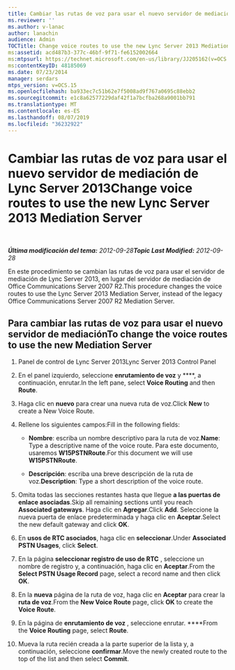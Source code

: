 ```yaml
---
title: Cambiar las rutas de voz para usar el nuevo servidor de mediación de Lync Server 2013
ms.reviewer: ''
ms.author: v-lanac
author: lanachin
audience: Admin
TOCTitle: Change voice routes to use the new Lync Server 2013 Mediation Server
ms:assetid: acd487b3-377c-46bf-9f71-fe6152002664
ms:mtpsurl: https://technet.microsoft.com/en-us/library/JJ205162(v=OCS.15)
ms:contentKeyID: 48185069
ms.date: 07/23/2014
manager: serdars
mtps_version: v=OCS.15
ms.openlocfilehash: ba933ec7c51b62e7f5008ad9f767a0695c88ebb2
ms.sourcegitcommit: e1c8a62577229daf42f1a7bcfba268a9001bb791
ms.translationtype: MT
ms.contentlocale: es-ES
ms.lasthandoff: 08/07/2019
ms.locfileid: "36232922"
---
```

<div data-xmlns="http://www.w3.org/1999/xhtml">

<div class="topic" data-xmlns="http://www.w3.org/1999/xhtml" data-msxsl="urn:schemas-microsoft-com:xslt" data-cs="http://msdn.microsoft.com/en-us/">

<div data-asp="http://msdn2.microsoft.com/asp">

# <a name="change-voice-routes-to-use-the-new-lync-server-2013-mediation-server"></a><span data-ttu-id="b3d77-102">Cambiar las rutas de voz para usar el nuevo servidor de mediación de Lync Server 2013</span><span class="sxs-lookup"><span data-stu-id="b3d77-102">Change voice routes to use the new Lync Server 2013 Mediation Server</span></span>

</div>

<div id="mainSection">

<div id="mainBody">

<span> </span>

<span data-ttu-id="b3d77-103">_**Última modificación del tema:** 2012-09-28_</span><span class="sxs-lookup"><span data-stu-id="b3d77-103">_**Topic Last Modified:** 2012-09-28_</span></span>

<span data-ttu-id="b3d77-104">En este procedimiento se cambian las rutas de voz para usar el servidor de mediación de Lync Server 2013, en lugar del servidor de mediación de Office Communications Server 2007 R2.</span><span class="sxs-lookup"><span data-stu-id="b3d77-104">This procedure changes the voice routes to use the Lync Server 2013 Mediation Server, instead of the legacy Office Communications Server 2007 R2 Mediation Server.</span></span>

<div>

## <a name="to-change-the-voice-routes-to-use-the-new-mediation-server"></a><span data-ttu-id="b3d77-105">Para cambiar las rutas de voz para usar el nuevo servidor de mediación</span><span class="sxs-lookup"><span data-stu-id="b3d77-105">To change the voice routes to use the new Mediation Server</span></span>

1.  <span data-ttu-id="b3d77-106">Panel de control de Lync Server 2013</span><span class="sxs-lookup"><span data-stu-id="b3d77-106">Lync Server 2013 Control Panel</span></span>

2.  <span data-ttu-id="b3d77-107">En el panel izquierdo, seleccione **enrutamiento de voz** y \*\*\*\*, a continuación, enrutar.</span><span class="sxs-lookup"><span data-stu-id="b3d77-107">In the left pane, select **Voice Routing** and then **Route**.</span></span>

3.  <span data-ttu-id="b3d77-108">Haga clic en **nuevo** para crear una nueva ruta de voz.</span><span class="sxs-lookup"><span data-stu-id="b3d77-108">Click **New** to create a New Voice Route.</span></span>

4.  <span data-ttu-id="b3d77-109">Rellene los siguientes campos:</span><span class="sxs-lookup"><span data-stu-id="b3d77-109">Fill in the following fields:</span></span>
    
      - <span data-ttu-id="b3d77-110">**Nombre**: escriba un nombre descriptivo para la ruta de voz.</span><span class="sxs-lookup"><span data-stu-id="b3d77-110">**Name**: Type a descriptive name of the voice route.</span></span> <span data-ttu-id="b3d77-111">Para este documento, usaremos **W15PSTNRoute**.</span><span class="sxs-lookup"><span data-stu-id="b3d77-111">For this document we will use **W15PSTNRoute**.</span></span>
    
      - <span data-ttu-id="b3d77-112">**Descripción**: escriba una breve descripción de la ruta de voz.</span><span class="sxs-lookup"><span data-stu-id="b3d77-112">**Description**: Type a short description of the voice route.</span></span>

5.  <span data-ttu-id="b3d77-113">Omita todas las secciones restantes hasta que llegue **a las puertas de enlace asociadas**.</span><span class="sxs-lookup"><span data-stu-id="b3d77-113">Skip all remaining sections until you reach **Associated gateways**.</span></span> <span data-ttu-id="b3d77-114">Haga clic en **Agregar**.</span><span class="sxs-lookup"><span data-stu-id="b3d77-114">Click **Add**.</span></span> <span data-ttu-id="b3d77-115">Seleccione la nueva puerta de enlace predeterminada y haga clic en **Aceptar**.</span><span class="sxs-lookup"><span data-stu-id="b3d77-115">Select the new default gateway and click **OK**.</span></span>

6.  <span data-ttu-id="b3d77-116">En **usos de RTC asociados**, haga clic en **seleccionar**.</span><span class="sxs-lookup"><span data-stu-id="b3d77-116">Under **Associated PSTN Usages**, click **Select**.</span></span>

7.  <span data-ttu-id="b3d77-117">En la página **seleccionar registro de uso de RTC** , seleccione un nombre de registro y, a continuación, haga clic en **Aceptar**.</span><span class="sxs-lookup"><span data-stu-id="b3d77-117">From the **Select PSTN Usage Record** page, select a record name and then click **OK**.</span></span>

8.  <span data-ttu-id="b3d77-118">En la **nueva** página de la ruta de voz, haga clic en **Aceptar** para crear la **ruta de voz**.</span><span class="sxs-lookup"><span data-stu-id="b3d77-118">From the **New Voice Route** page, click **OK** to create the **Voice Route**.</span></span>

9.  <span data-ttu-id="b3d77-119">En la página de **enrutamiento de voz** , seleccione enrutar. \*\*\*\*</span><span class="sxs-lookup"><span data-stu-id="b3d77-119">From the **Voice Routing** page, select **Route**.</span></span>

10. <span data-ttu-id="b3d77-120">Mueva la ruta recién creada a la parte superior de la lista y, a continuación, seleccione **confirmar**.</span><span class="sxs-lookup"><span data-stu-id="b3d77-120">Move the newly created route to the top of the list and then select **Commit**.</span></span>

</div>

</div>

<span> </span>

</div>

</div>

</div>

